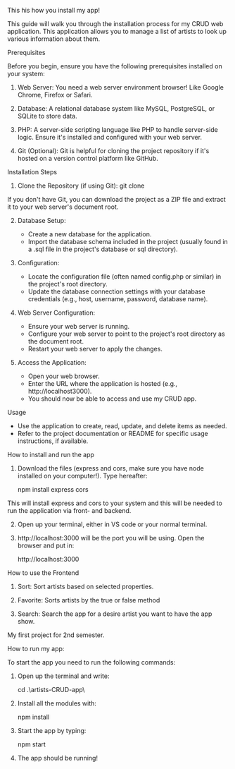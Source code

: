 This his how you install my app!

This guide will walk you through the installation process for my CRUD web application. This application allows you to manage a list of artists to look up various information about them.

Prerequisites

Before you begin, ensure you have the following prerequisites installed on your system:

1. Web Server: You need a web server environment browser! Like Google Chrome, Firefox or Safari.

2. Database: A relational database system like MySQL, PostgreSQL, or SQLite to store data.

3. PHP: A server-side scripting language like PHP to handle server-side logic. Ensure it's installed and configured with your web server.

4. Git (Optional): Git is helpful for cloning the project repository if it's hosted on a version control platform like GitHub.

Installation Steps

1. Clone the Repository (if using Git): git clone <repository-url>

If you don't have Git, you can download the project as a ZIP file and extract it to your web server's document root.

2.  Database Setup:
    * Create a new database for the application.
    * Import the database schema included in the project (usually found in a .sql file in the project's database or sql directory).

3. Configuration:
    * Locate the configuration file (often named config.php or similar) in the project's root directory.
    * Update the database connection settings with your database credentials (e.g., host, username, password, database name).

4.  Web Server Configuration:
    * Ensure your web server is running.
    * Configure your web server to point to the project's root directory as the document root.
    * Restart your web server to apply the changes.

5.  Access the Application:
    * Open your web browser.
    * Enter the URL where the application is hosted (e.g., http://localhost3000).
    * You should now be able to access and use my CRUD app.

Usage

* Use the application to create, read, update, and delete items as needed.
* Refer to the project documentation or README for specific usage instructions, if available.







How to install and run the app

1. Download the files (express and cors, make sure you have node installed on your computer!). Type hereafter: 

    npm install express cors

This will install express and cors to your system and this will be needed to run the application via front- and backend.

2. Open up your terminal, either in VS code or your normal terminal.
3. http://localhost:3000 will be the port you will be using. Open the browser and put in:

    http://localhost:3000

How to use the Frontend

1. Sort: Sort artists based on selected properties.

2. Favorite: Sorts artists by the true or false method

3. Search: Search the app for a desire artist you want to have the app show.

















My first project for 2nd semester.

How to run my app:

To start the app you need to run the following commands:

1. Open up the terminal and write:
    
    cd .\artists-CRUD-app\

2. Install all the modules with:

    npm install

3. Start the app by typing:

    npm start

4. The app should be running!

















